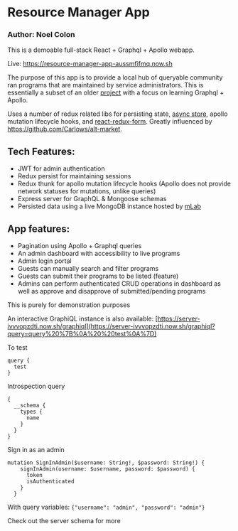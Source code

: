 # Resource Manager App

### Author: Noel Colon

This is a demoable full-stack React + Graphql + Apollo webapp.

Live: https://resource-manager-app-aussmfifmq.now.sh

The purpose of this app is to provide a local hub of queryable community ran programs that are maintained by service administrators.
This is essentially a subset of an older [project](https://github.com/nnnoel/bounty_for_studyedge) with a focus on learning Graphql + Apollo.

Uses a number of redux related libs for persisting state, [async store](https://medium.com/@machadogj/async-action-creators-with-redux-thunk-83af81994250), apollo mutation lifecycle hooks, and [react-redux-form](https://github.com/davidkpiano/react-redux-form). Greatly influenced by https://github.com/Carlows/alt-market.

Tech Features:
-
- JWT for admin authentication
- Redux persist for maintaining sessions
- Redux thunk for apollo mutation lifecycle hooks (Apollo does not provide network statuses for mutations, unlike queries)
- Express server for GraphQL & Mongoose schemas
- Persisted data using a live MongoDB instance hosted by [mLab](https://mlab.com/welcome/)

App features:
-
- Pagination using Apollo + Graphql queries
- An admin dashboard with accessibility to live programs
- Admin login portal
- Guests can manually search and filter programs
- Guests can submit their programs to be listed (feature)
- Admins can perform authenticated CRUD operations in dashboard as well as approve and disapprove of submitted/pending programs

This is purely for demonstration purposes

An interactive GraphiQL instance is also available: [https://server-ivvvopzdti.now.sh/graphiql](https://server-ivvvopzdti.now.sh/graphiql?query=query%20%7B%0A%20%20test%0A%7D)

To test
```
query {
  test
}
```

Introspection query
```
{
  __schema {
    types {
      name
    }
  }
}
```

Sign in as an admin
```
mutation SignInAdmin($username: String!, $password: String!) {
    signInAdmin(username: $username, password: $password) {
      token
      isAuthenticated
    }
  }
```
With query variables:
`{"username": "admin", "password": "admin"}`

Check out the server schema for more